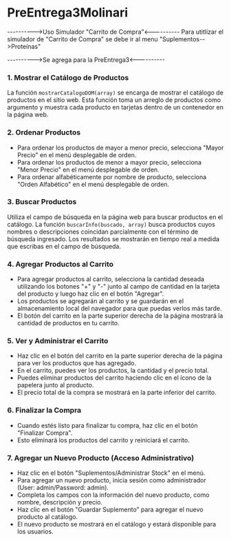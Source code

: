 # PreEntrega3Molinari

---------->Uso Simulador "Carrito de Compra"<----------
Para utitlizar el simulador de "Carrito de Compra" se debe ir al menu "Suplementos-->Proteínas"

---------->Se agrega para la PreEntrega3<----------

### 1. Mostrar el Catálogo de Productos

La función `mostrarCatalogoDOM(array)` se encarga de mostrar el catálogo de productos en el sitio web. Esta función toma un arreglo de productos como argumento y muestra cada producto en tarjetas dentro de un contenedor en la página web.

### 2. Ordenar Productos 

- Para ordenar los productos de mayor a menor precio, selecciona "Mayor Precio" en el menú desplegable de orden.
- Para ordenar los productos de menor a mayor precio, selecciona "Menor Precio" en el menú desplegable de orden.
- Para ordenar alfabéticamente por nombre de producto, selecciona "Orden Alfabético" en el menú desplegable de orden.

### 3. Buscar Productos

Utiliza el campo de búsqueda en la página web para buscar productos en el catálogo. La función `buscarInfo(buscado, array)` busca productos cuyos nombres o descripciones coincidan parcialmente con el término de búsqueda ingresado. Los resultados se mostrarán en tiempo real a medida que escribas en el campo de búsqueda.

### 4. Agregar Productos al Carrito

- Para agregar productos al carrito, selecciona la cantidad deseada utilizando los botones "+" y "-" junto al campo de cantidad en la tarjeta del producto y luego haz clic en el botón "Agregar".
- Los productos se agregarán al carrito y se guardarán en el almacenamiento local del navegador para que puedas verlos más tarde.
- El botón del carrito en la parte superior derecha de la página mostrará la cantidad de productos en tu carrito.

### 5. Ver y Administrar el Carrito

- Haz clic en el botón del carrito en la parte superior derecha de la página para ver los productos que has agregado.
- En el carrito, puedes ver los productos, la cantidad y el precio total.
- Puedes eliminar productos del carrito haciendo clic en el ícono de la papelera junto al producto.
- El precio total de la compra se mostrará en la parte inferior del carrito.

### 6. Finalizar la Compra

- Cuando estés listo para finalizar tu compra, haz clic en el botón "Finalizar Compra".
- Esto eliminará los productos del carrito y reiniciará el carrito.

### 7. Agregar un Nuevo Producto (Acceso Administrativo)

- Haz clic en el botón "Suplementos/Administrar Stock" en el menú.
- Para agregar un nuevo producto, inicia sesión como administrador (User: admin/Password: admin).
- Completa los campos con la información del nuevo producto, como nombre, descripción y precio.
- Haz clic en el botón "Guardar Suplemento" para agregar el nuevo producto al catálogo.
- El nuevo producto se mostrará en el catálogo y estará disponible para los usuarios.